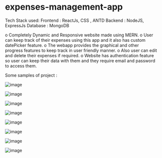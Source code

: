 # expenses-management-app
Tech Stack used:
Frontend : ReactJs, CSS , ANTD
Backend : NodeJS, ExpressJs
Database : MongoDB

o	Completely Dynamic and Responsive website made using MERN.
o	User can keep track of their expenses using this app and it also has custom datePicker feature.
o	The webapp provides the graphical and other progress features to keep track in user friendly manner. 
o	Also user can edit and delete their expenses if required.
o	Website has authentication feature so user can keep their data with them and they require email and password to access them.


Some samples of project : 

![image](https://github.com/Pushkariiit/expenses-management-app/assets/96918138/a4ca745f-f134-448b-83ea-c092ad2052b4)


![image](https://github.com/Pushkariiit/expenses-management-app/assets/96918138/f9f95a44-e22a-4f48-81cc-c1723a0621c4)

![image](https://github.com/Pushkariiit/expenses-management-app/assets/96918138/bf058d33-c64f-49c9-814b-4b643d74c869)

![image](https://github.com/Pushkariiit/expenses-management-app/assets/96918138/7b812ea8-b299-4218-ba5a-faff3ae3a98e)

![image](https://github.com/Pushkariiit/expenses-management-app/assets/96918138/2a2bb3da-4383-4284-8279-7a81ece557b3)

![image](https://github.com/Pushkariiit/expenses-management-app/assets/96918138/05201482-1ce4-4d56-98f2-3647a7513ccb)

![image](https://github.com/Pushkariiit/expenses-management-app/assets/96918138/a713ff73-845c-45b7-bae4-d9ad98c31faa)

![image](https://github.com/Pushkariiit/expenses-management-app/assets/96918138/fe94831f-4aa1-41ba-8325-cec8d18cd9b7)
